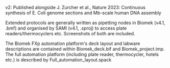 v2: Published alongside J. Zurcher et al., Nature 2023: Continuous synthesis of E. Coli genome sections and Mb-scale human DNA assembly

Extended protocols are generally written as pipetting nodes in Biomek (v4.1, .bmf) and organised by SAMI (v4.1, .sproj) to 
access plate readers/thermocyclers etc. Screenshots of both are included. 

The Biomek FXp automation platform's deck layout and labware descriptions are contained within Biomek_deck.bif and Biomek_project.imp. The full automation platform (including plate reader, thermocycler, hotels etc.) is described by Full_automation_layout.spack 

